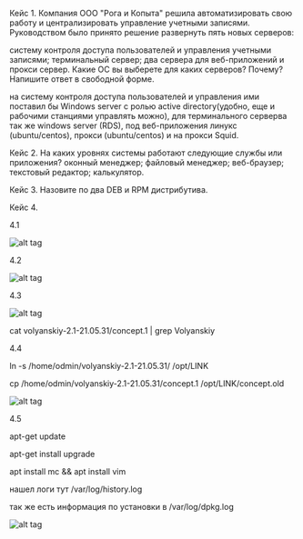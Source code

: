 Кейс 1.
Компания ООО "Рога и Копыта" решила автоматизировать свою работу и централизировать управление учетными записями. Руководством было принято решение развернуть пять новых серверов:

систему контроля доступа пользователей и управления учетными записями;
терминальный сервер;
два сервера для веб-приложений и прокси сервер.
Какие ОС вы выберете для каких серверов? Почему?
Напишите ответ в свободной форме.

на систему контроля доступа пользователей и управления ими поставил бы Windows server c ролью active directory(удобно, еще и рабочими станциями управлять можно), для терминального серверва так же windows server (RDS), под веб-приложения линукс (ubuntu/centos), прокси (ubuntu/centos) и на прокси Squid.

Кейс 2.
На каких уровнях системы работают следующие службы или приложения?
оконный менеджер;
файловый менеджер;
веб-браузер;
текстовый редактор;
калькулятор.

Кейс 3.
Назовите по два DEB и RPM дистрибутива.

Кейс 4.

4.1

![alt tag](https://github.com/avo1yanskiy/slin-homeworks/blob/main/image/Screenshot_84.png "4.1")

4.2

![alt tag](https://github.com/avo1yanskiy/slin-homeworks/blob/main/image/Screenshot_85.png "4.2")

4.3

![alt tag](https://github.com/avo1yanskiy/slin-homeworks/blob/main/image/Screenshot_88.png "4.3")

cat volyanskiy-2.1-21.05.31/concept.1 | grep Volyanskiy

4.4

ln -s /home/odmin/volyanskiy-2.1-21.05.31/ /opt/LINK

 cp /home/odmin/volyanskiy-2.1-21.05.31/concept.1 /opt/LINK/concept.old

![alt tag](https://github.com/avo1yanskiy/slin-homeworks/blob/main/image/Screenshot_89.png "4.4")

4.5
 
apt-get update

apt-get install upgrade

apt install mc && apt install vim

нашел логи тут /var/log/history.log

так же есть информация по установки в /var/log/dpkg.log


![alt tag](https://github.com/avo1yanskiy/slin-homeworks/blob/main/image/Screenshot_90.png "45")

